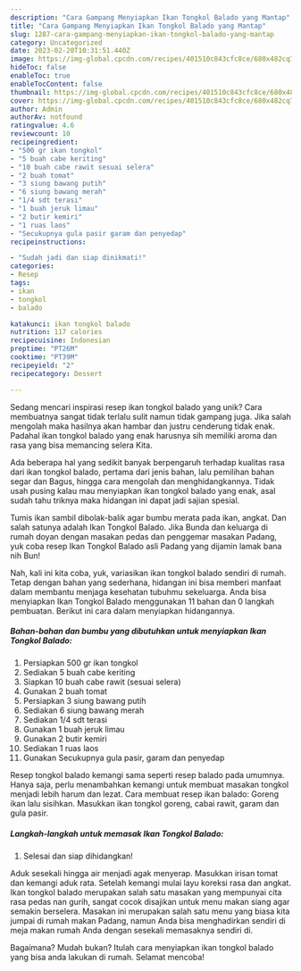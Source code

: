```yaml
---
description: "Cara Gampang Menyiapkan Ikan Tongkol Balado yang Mantap"
title: "Cara Gampang Menyiapkan Ikan Tongkol Balado yang Mantap"
slug: 1287-cara-gampang-menyiapkan-ikan-tongkol-balado-yang-mantap
category: Uncategorized
date: 2023-02-20T10:31:51.440Z
image: https://img-global.cpcdn.com/recipes/401510c843cfc8ce/680x482cq70/ikan-tongkol-balado-foto-resep-utama.jpg
hideToc: false
enableToc: true
enableTocContent: false
thumbnail: https://img-global.cpcdn.com/recipes/401510c843cfc8ce/680x482cq70/ikan-tongkol-balado-foto-resep-utama.jpg
cover: https://img-global.cpcdn.com/recipes/401510c843cfc8ce/680x482cq70/ikan-tongkol-balado-foto-resep-utama.jpg
author: Admin
authorAv: notfound
ratingvalue: 4.6
reviewcount: 10
recipeingredient:
- "500 gr ikan tongkol"
- "5 buah cabe keriting"
- "10 buah cabe rawit sesuai selera"
- "2 buah tomat"
- "3 siung bawang putih"
- "6 siung bawang merah"
- "1/4 sdt terasi"
- "1 buah jeruk limau"
- "2 butir kemiri"
- "1 ruas laos"
- "Secukupnya gula pasir garam dan penyedap"
recipeinstructions:

- "Sudah jadi dan siap dinikmati!"
categories:
- Resep
tags:
- ikan
- tongkol
- balado

katakunci: ikan tongkol balado 
nutrition: 117 calories
recipecuisine: Indonesian
preptime: "PT26M"
cooktime: "PT39M"
recipeyield: "2"
recipecategory: Dessert

---
```





Sedang mencari inspirasi resep ikan tongkol balado yang unik? Cara membuatnya sangat tidak terlalu sulit namun tidak gampang juga. Jika salah mengolah maka hasilnya akan hambar dan justru cenderung tidak enak. Padahal ikan tongkol balado yang enak harusnya sih memiliki aroma dan rasa yang bisa memancing selera Kita.





Ada beberapa hal yang sedikit banyak berpengaruh terhadap kualitas rasa dari ikan tongkol balado, pertama dari jenis bahan, lalu pemilihan bahan segar dan Bagus, hingga cara mengolah dan menghidangkannya. Tidak usah pusing kalau mau menyiapkan ikan tongkol balado yang enak,      asal sudah tahu triknya maka hidangan ini dapat jadi sajian spesial.














Tumis ikan sambil dibolak-balik agar bumbu merata pada ikan, angkat. Dan salah satunya adalah Ikan Tongkol Balado. Jika Bunda dan keluarga di rumah doyan dengan masakan pedas dan penggemar masakan Padang, yuk coba resep Ikan Tongkol Balado asli Padang yang dijamin lamak bana nih Bun!






Nah, kali ini kita coba, yuk, variasikan ikan tongkol balado sendiri di rumah. Tetap dengan bahan yang sederhana, hidangan ini bisa memberi manfaat dalam membantu menjaga kesehatan tubuhmu sekeluarga. Anda bisa menyiapkan Ikan Tongkol Balado menggunakan 11 bahan dan 0 langkah pembuatan. Berikut ini cara dalam menyiapkan hidangannya.

<!--inarticleads1-->

##### Bahan-bahan dan bumbu yang dibutuhkan untuk menyiapkan Ikan Tongkol Balado:

1. Persiapkan 500 gr ikan tongkol
1. Sediakan 5 buah cabe keriting
1. Siapkan 10 buah cabe rawit (sesuai selera)
1. Gunakan 2 buah tomat
1. Persiapkan 3 siung bawang putih
1. Sediakan 6 siung bawang merah
1. Sediakan 1/4 sdt terasi
1. Gunakan 1 buah jeruk limau
1. Gunakan 2 butir kemiri
1. Sediakan 1 ruas laos
1. Gunakan Secukupnya gula pasir, garam dan penyedap


Resep tongkol balado kemangi sama seperti resep balado pada umumnya. Hanya saja, perlu menambahkan kemangi untuk membuat masakan tongkol menjadi lebih harum dan lezat. Cara membuat resep ikan balado: Goreng ikan lalu sisihkan. Masukkan ikan tongkol goreng, cabai rawit, garam dan gula pasir. 

<!--inarticleads2-->

##### Langkah-langkah untuk memasak Ikan Tongkol Balado:


1. Selesai dan siap dihidangkan!

Aduk sesekali hingga air menjadi agak menyerap. Masukkan irisan tomat dan kemangi aduk rata. Setelah kemangi mulai layu koreksi rasa dan angkat. Ikan tongkol balado merupakan salah satu masakan yang mempunyai cita rasa pedas nan gurih, sangat cocok disajikan untuk menu makan siang agar semakin berselera. Masakan ini merupakan salah satu menu yang biasa kita jumpai di rumah makan Padang, namun Anda bisa menghadirkan sendiri di meja makan rumah Anda dengan sesekali memasaknya sendiri di. 

Bagaimana? Mudah bukan? Itulah cara menyiapkan ikan tongkol balado yang bisa anda lakukan di rumah. Selamat mencoba!
